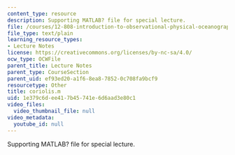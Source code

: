 ```yaml
---
content_type: resource
description: Supporting MATLAB? file for special lecture.
file: /courses/12-808-introduction-to-observational-physical-oceanography-fall-2004/1e379c6dee417b45741e6d6aad3e80c1_coriolis.m
file_type: text/plain
learning_resource_types:
- Lecture Notes
license: https://creativecommons.org/licenses/by-nc-sa/4.0/
ocw_type: OCWFile
parent_title: Lecture Notes
parent_type: CourseSection
parent_uid: ef93ed20-a1f6-8ea8-7852-0c708fa9bcf9
resourcetype: Other
title: coriolis.m
uid: 1e379c6d-ee41-7b45-741e-6d6aad3e80c1
video_files:
  video_thumbnail_file: null
video_metadata:
  youtube_id: null
---
```

Supporting MATLAB? file for special lecture.